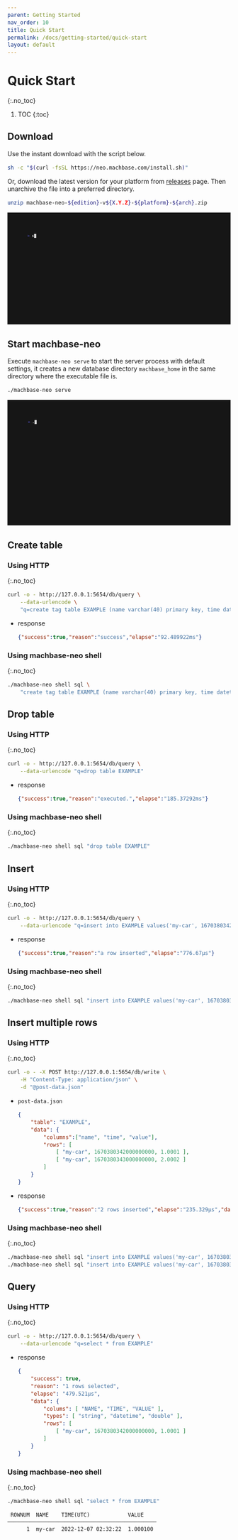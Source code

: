 ```yaml
---
parent: Getting Started
nav_order: 10
title: Quick Start
permalink: /docs/getting-started/quick-start
layout: default
---
```


# Quick Start
{:.no_toc}

1. TOC
{:toc}

## Download

Use the instant download with the script below.

```sh
sh -c "$(curl -fsSL https://neo.machbase.com/install.sh)"
```

Or, download the latest version for your platform from [releases](/releases) page.
Then unarchive the file into a preferred directory.

```sh
unzip machbase-neo-${edition}-v${X.Y.Z}-${platform}-${arch}.zip
```

![isntant-install](./img/instant-install.gif)

## Start machbase-neo

Execute `machbase-neo serve` to start the server process with default settings,
it creates a new database directory `machbase_home` in the same directory where the executable file is.

```sh 
./machbase-neo serve
```

![server-serve](./img/server-serve.gif)

## Create table

### Using HTTP
{:.no_toc}

```sh
curl -o - http://127.0.0.1:5654/db/query \
    --data-urlencode \
    "q=create tag table EXAMPLE (name varchar(40) primary key, time datetime basetime, value double)"
```

- response

    ```json
    {"success":true,"reason":"success","elapse":"92.489922ms"}
    ```

### Using machbase-neo shell
{:.no_toc}

```sh
./machbase-neo shell sql \
    "create tag table EXAMPLE (name varchar(40) primary key, time datetime basetime, value double)"
```

## Drop table

### Using HTTP
{:.no_toc}

```sh
curl -o - http://127.0.0.1:5654/db/query \
    --data-urlencode "q=drop table EXAMPLE"
```

- response

    ```json
    {"success":true,"reason":"executed.","elapse":"185.37292ms"}
    ```

### Using machbase-neo shell
{:.no_toc}

```sh
./machbase-neo shell sql "drop table EXAMPLE"
```


## Insert

### Using HTTP
{:.no_toc}

```sh
curl -o - http://127.0.0.1:5654/db/query \
    --data-urlencode "q=insert into EXAMPLE values('my-car', 1670380342000000000, 1.0001)"
```

- response

    ```json
    {"success":true,"reason":"a row inserted","elapse":"776.67µs"}
    ```

### Using machbase-neo shell
{:.no_toc}

```sh
./machbase-neo shell sql "insert into EXAMPLE values('my-car', 1670380342000000000, 1.0001)"
```

## Insert multiple rows

### Using HTTP
{:.no_toc}

```sh
curl -o - -X POST http://127.0.0.1:5654/db/write \
    -H "Content-Type: application/json" \
    -d "@post-data.json"
```

- `post-data.json`

    ```json
    {
        "table": "EXAMPLE",
        "data": {
            "columns":["name", "time", "value"],
            "rows": [
                [ "my-car", 1670380342000000000, 1.0001 ],
                [ "my-car", 1670380343000000000, 2.0002 ]
            ]
        }
    }
    ```

- response

    ```json
    {"success":true,"reason":"2 rows inserted","elapse":"235.329µs","data":{"affectedRows":2}}
    ```

### Using machbase-neo shell
{:.no_toc}

```sh
./machbase-neo shell sql "insert into EXAMPLE values('my-car', 1670380342000000000, 1.0001)"
./machbase-neo shell sql "insert into EXAMPLE values('my-car', 1670380343000000000, 2.0002)"
```

## Query

### Using HTTP
{:.no_toc}

```sh
curl -o - http://127.0.0.1:5654/db/query \
    --data-urlencode "q=select * from EXAMPLE"
```

- response

    ```json
    {
        "success": true,
        "reason": "1 rows selected",
        "elapse": "479.521µs",
        "data": {
            "colums": [ "NAME", "TIME", "VALUE" ],
            "types": [ "string", "datetime", "double" ],
            "rows": [
                [ "my-car", 1670380342000000000, 1.0001 ]
            ]
        }
    }
    ```

### Using machbase-neo shell
{:.no_toc}

```sh
./machbase-neo shell sql "select * from EXAMPLE"
```

```
 ROWNUM  NAME    TIME(UTC)            VALUE
───────────────────────────────────────────────
      1  my-car  2022-12-07 02:32:22  1.000100
```
